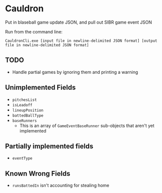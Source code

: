 # Cauldron
Put in blaseball game update JSON, and pull out SIBR game event JSON

Run from the command line:

	CauldronCli.exe [input file in newline-delimited JSON format] [output file in newline-delimited JSON format]

## TODO

* Handle partial games by ignoring them and printing a warning

## Unimplemented Fields

* `pitchesList`
* `isLeadoff`
* `lineupPosition`
* `battedBallType`
* `baseRunners`
	* This is an array of `GameEventBaseRunner` sub-objects that aren't yet implemented

## Partially implemented fields
* `eventType`

## Known Wrong Fields

* `runsBattedIn` isn't accounting for stealing home
